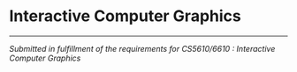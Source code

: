 # Interactive Computer Graphics

<hr>
<i>Submitted in fulfillment of the requirements for CS5610/6610 : Interactive Computer Graphics</i>
